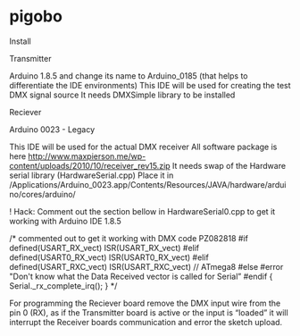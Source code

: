 # pigobo


Install 

Transmitter

Arduino 1.8.5 and change its name to Arduino_0185 (that helps to differentiate the IDE environments) 
This IDE will be used for creating the test DMX signal source
It needs DMXSimple library to be installed

Reciever

Arduino 0023 - Legacy

This IDE will be used for the actual DMX receiver
All software package is here http://www.maxpierson.me/wp-content/uploads/2010/10/receiver_rev15.zip
It needs swap of the Hardware serial library (HardwareSerial.cpp)
Place it in /Applications/Arduino_0023.app/Contents/Resources/JAVA/hardware/arduino/cores/arduino/

! Hack:
Comment out the section bellow in HardwareSerial0.cpp to get it working with Arduino IDE 1.8.5

/* commented out to get it working with DMX code PZ082818 
		#if defined(USART_RX_vect) ISR(USART_RX_vect) 
		#elif defined(USART0_RX_vect) ISR(USART0_RX_vect) 
		#elif defined(USART_RXC_vect) ISR(USART_RXC_vect) // ATmega8 
		#else 
		#error "Don't know what the Data Received vector is called for Serial” 
		#endif 
		{ Serial._rx_complete_irq(); } 
		*/

For programming the Reciever board remove the DMX input wire from the pin 0 (RX), as if the Transmitter board is active or the input is “loaded” it will interrupt the Receiver boards communication and error the sketch upload.









